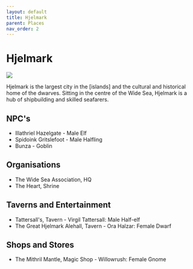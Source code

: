 ```yaml
---
layout: default
title: Hjelmark
parent: Places
nav_order: 2
---
```


# Hjelmark

![](/the-wide-sea/img/hjelmark.jpg)

Hjelmark is the largest city in the [islands] and the cultural and historical home of the dwarves. Sitting in the centre of the Wide Sea, Hjelmark is a hub of shipbuilding and skilled seafarers.

## NPC's

* Illathriel Hazelgate - Male Elf
* Spidoink Gritslefoot - Male Halfling
* Bunza - Goblin

## Organisations

* The Wide Sea Association, HQ
* The Heart, Shrine

## Taverns and Entertainment

* Tattersall's, Tavern - Virgil Tattersall: Male Half-elf
* The Great Hjelmark Alehall, Tavern - Ora Halzar: Female Dwarf

## Shops and Stores

* The Mithril Mantle, Magic Shop - Willowrush: Female Gnome